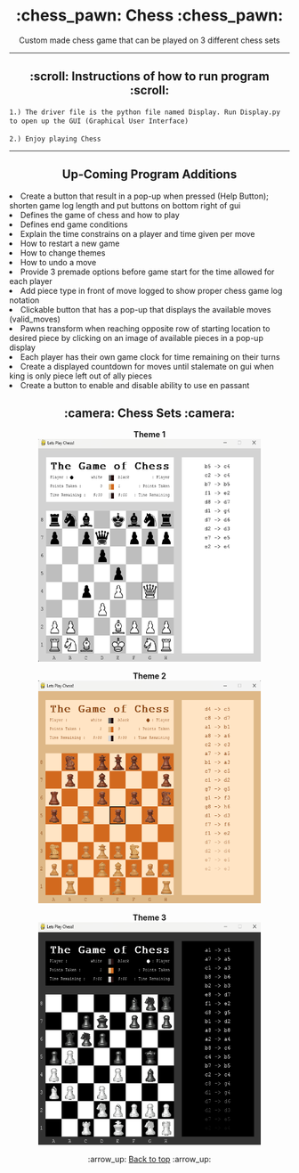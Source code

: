 <h1 align='center'>:chess_pawn: Chess :chess_pawn:</h1>
<p align='center'>
    Custom made chess game that can be played on 3 different chess sets
</p>

---
<!-- instruction section -->
<h2 align='center'>:scroll: Instructions of how to run program :scroll:</h2>
    
    1.) The driver file is the python file named Display. Run Display.py to open up the GUI (Graphical User Interface)

    2.) Enjoy playing Chess
---
<h2 align='center'>Up-Coming Program Additions</h2

<ol>
    <li>Create a button that result in a pop-up when pressed (Help Button); shorten game log length and put buttons on bottom right of gui
        <li>Defines the game of chess and how to play</li>
        <li>Defines end game conditions</li>
        <li>Explain the time constrains on a player and time given per move</li>
        <li>How to restart a new game</li>
        <li>How to change themes</li>
        <li>How to undo a move</li></li>
    <li>Provide 3 premade options before game start for the time allowed for each player</li>
    <li>Add piece type in front of move logged to show proper chess game log notation</li>
    <li>Clickable button that has a pop-up that displays the available moves (valid_moves)</li>
    <li>Pawns transform when reaching opposite row of starting location to desired piece by clicking on an image of available pieces in a pop-up display</li>
    <li>Each player has their own game clock for time remaining on their turns</li>
    <li>Create a displayed countdown for moves until stalemate on gui when king is only piece left out of ally pieces</li>
    <li>Create a button to enable and disable ability to use en passant</li>
</ol>

<h2 align='center'>:camera: Chess Sets :camera:</h2>
<div align='center'>

**Theme 1**<br>
<img width="400" height="400" alt="Database Data" src="Project_Images/Theme_One.png">

**Theme 2**<br>
<img width="400" height="400" alt="Database Data" src="Project_Images/Theme_Two.png">

**Theme 3**<br>
<img width="400" height="400" alt="Database Data" src="Project_Images/Theme_Three.png">
</div>

<!-- footer section -->
<div align='center'>
    <p>:arrow_up: <a href="#chess_pawn-Chess-chess_pawn">Back to top</a> :arrow_up:</p>
</div>
